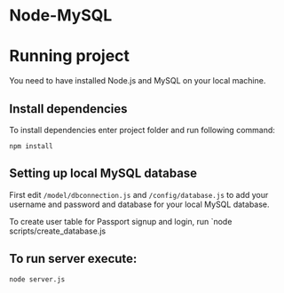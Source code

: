 # Node-MySQL

# Running project

You need to have installed Node.js and MySQL on your local machine.

## Install dependencies

To install dependencies enter project folder and run following command:

`npm install`


## Setting up local MySQL database

First edit `/model/dbconnection.js` and `/config/database.js` to add your username and password and database for your local MySQL database.

To create user table for Passport signup and login, run `node scripts/create_database.js

## To run server execute:

`node server.js`



